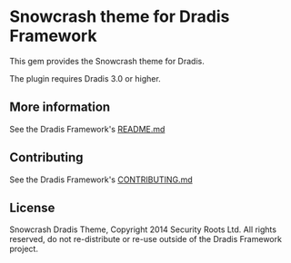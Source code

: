 # Snowcrash theme for Dradis Framework

This gem provides the Snowcrash theme for Dradis.

The plugin requires Dradis 3.0 or higher.


## More information

See the Dradis Framework's [README.md](https://github.com/dradis/dradisframework/blob/master/README.md)


## Contributing

See the Dradis Framework's [CONTRIBUTING.md](https://github.com/dradis/dradisframework/blob/master/CONTRIBUTING.md)


## License

Snowcrash Dradis Theme, Copyright 2014 Security Roots Ltd. All rights reserved, do not re-distribute or re-use outside of the Dradis Framework project.
